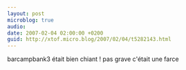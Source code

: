 ```yaml
---
layout: post
microblog: true
audio: 
date: 2007-02-04 02:00:00 +0200
guid: http://xtof.micro.blog/2007/02/04/t5282143.html
---
```

barcampbank3 était bien chiant ! pas grave c'était une farce 
